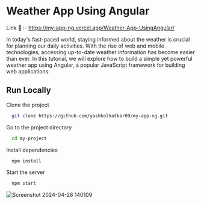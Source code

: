# Weather App Using Angular

Link 🔗 :- https://my-app-ng.vercel.app/Weather-App-UsingAngular/


In today's fast-paced world, staying informed about the weather is crucial for planning our daily activities. With the rise of web and mobile technologies, accessing up-to-date weather information has become easier than ever. In this tutorial, we will explore how to build a simple yet powerful weather app using Angular, a popular JavaScript framework for building web applications.









## Run Locally

Clone the project

```bash
  git clone https://github.com/yashkolhatkar09/my-app-ng.git
```

Go to the project directory

```bash
  cd my-project
```

Install dependencies

```bash
  npm install
```

Start the server

```bash
  npm start
```
![Screenshot 2024-04-28 140109](https://github.com/yashkolhatkar09/my-app-ng/assets/138909671/e047651c-1ced-433b-9bd0-23540d315bf4)

